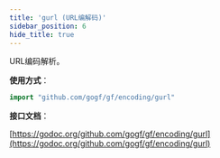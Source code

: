 ```yaml
---
title: 'gurl (URL编解码)'
sidebar_position: 6
hide_title: true
---
```


URL编码解析。

**使用方式**：

```go
import "github.com/gogf/gf/encoding/gurl"

```

**接口文档**：

[https://godoc.org/github.com/gogf/gf/encoding/gurl](https://godoc.org/github.com/gogf/gf/encoding/gurl)